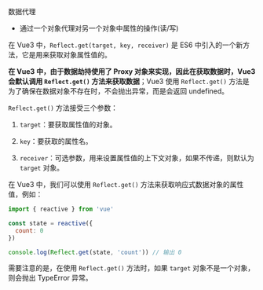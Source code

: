 数据代理
- 通过一个对象代理对另一个对象中属性的操作(读/写)

在 Vue3 中，`Reflect.get(target, key, receiver)` 是 ES6 中引入的一个新方法，它是用来获取对象属性值的。

**在 Vue3 中，由于数据劫持使用了 Proxy 对象来实现，因此在获取数据时，Vue3 会默认调用 `Reflect.get()` 方法来获取数据**；Vue3 使用 `Reflect.get()` 方法是为了确保在数据对象不存在时，不会抛出异常，而是会返回 undefined。

`Reflect.get()` 方法接受三个参数：

1. `target`：要获取属性值的对象。

2. `key`：要获取的属性名。

3. `receiver`：可选参数，用来设置属性值的上下文对象，如果不传递，则默认为 `target` 对象。

在 Vue3 中，我们可以使用 `Reflect.get()` 方法来获取响应式数据对象的属性值，例如：

```javascript
import { reactive } from 'vue'

const state = reactive({
  count: 0
})

console.log(Reflect.get(state, 'count')) // 输出 0
```

需要注意的是，在使用 `Reflect.get()` 方法时，如果 `target` 对象不是一个对象，则会抛出 TypeError 异常。